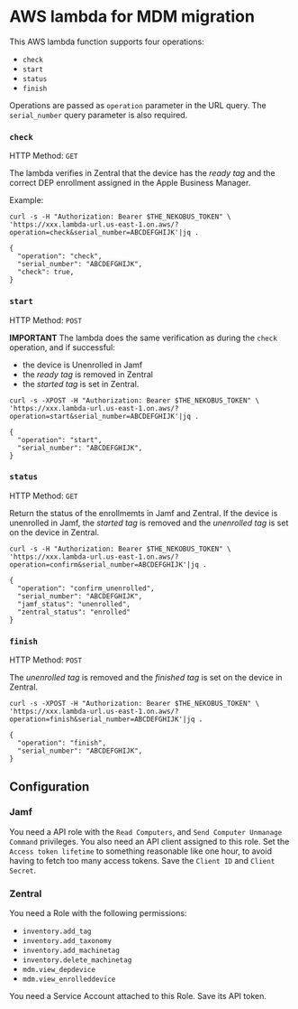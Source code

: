 # AWS lambda for MDM migration

This AWS lambda function supports four operations:

 - `check`
 - `start`
 - `status`
 - `finish`

Operations are passed as `operation` parameter in the URL query. The `serial_number` query parameter is also required.

### `check`

HTTP Method: `GET`

The lambda verifies in Zentral that the device has the *ready tag* and the correct DEP enrollment assigned in the Apple Business Manager.

Example:

```
curl -s -H "Authorization: Bearer $THE_NEKOBUS_TOKEN" \
'https://xxx.lambda-url.us-east-1.on.aws/?operation=check&serial_number=ABCDEFGHIJK'|jq .

{
  "operation": "check",
  "serial_number": "ABCDEFGHIJK",
  "check": true,
}
```

### `start`

HTTP Method: `POST`

**IMPORTANT** The lambda does the same verification as during the `check` operation, and if successful:

 * the device is Unenrolled in Jamf
 * the *ready tag* is removed in Zentral
 * the *started tag* is set in Zentral.

```
curl -s -XPOST -H "Authorization: Bearer $THE_NEKOBUS_TOKEN" \
'https://xxx.lambda-url.us-east-1.on.aws/?operation=start&serial_number=ABCDEFGHIJK'|jq .

{
  "operation": "start",
  "serial_number": "ABCDEFGHIJK",
}
```

### `status`

HTTP Method: `GET`

Return the status of the enrollmemts in Jamf and Zentral. If the device is unenrolled in Jamf, the *started tag* is removed and the *unenrolled tag* is set on the device in Zentral.

```
curl -s -H "Authorization: Bearer $THE_NEKOBUS_TOKEN" \
'https://xxx.lambda-url.us-east-1.on.aws/?operation=confirm&serial_number=ABCDEFGHIJK'|jq .

{
  "operation": "confirm_unenrolled",
  "serial_number": "ABCDEFGHIJK",
  "jamf_status": "unenrolled",
  "zentral_status": "enrolled"
}
```

### `finish`

HTTP Method: `POST`

The *unenrolled tag* is removed and the *finished tag* is set on the device in Zentral.

```
curl -s -XPOST -H "Authorization: Bearer $THE_NEKOBUS_TOKEN" \
'https://xxx.lambda-url.us-east-1.on.aws/?operation=finish&serial_number=ABCDEFGHIJK'|jq .

{
  "operation": "finish",
  "serial_number": "ABCDEFGHIJK",
}
```

## Configuration

### Jamf

You need a API role with the `Read Computers`, and `Send Computer Unmanage Command` privileges. You also need an API client assigned to this role. Set the `Access token lifetime` to something reasonable like one hour, to avoid having to fetch too many access tokens. Save the `Client ID` and `Client Secret`.

### Zentral

You need a Role with the following permissions:

 * `inventory.add_tag`
 * `inventory.add_taxonomy`
 * `inventory.add_machinetag`
 * `inventory.delete_machinetag`
 * `mdm.view_depdevice`
 * `mdm.view_enrolleddevice`

You need a Service Account attached to this Role. Save its API token.
